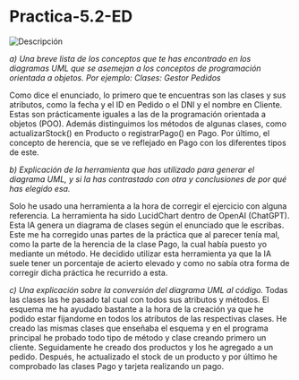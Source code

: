 # Practica-5.2-ED

![Descripción](assets/Practica5.2.png)

*a) Una breve lista de los conceptos que te has encontrado en los diagramas UML que se asemejan a los conceptos de programación orientada a objetos. Por ejemplo: Clases: Gestor Pedidos*

Como dice el enunciado, lo primero que te encuentras son las clases y sus atributos, como la fecha y el ID en Pedido o el DNI y el nombre en Cliente. Estas son prácticamente iguales a las de la programación orientada a objetos (POO).
Además distinguimos los métodos de algunas clases, como actualizarStock() en Producto o registrarPago() en Pago. 
Por último, el concepto de herencia, que se ve reflejado en Pago con los diferentes tipos de este.


*b) Explicación de la herramienta que has utilizado para generar el diagrama UML, y si la has contrastado con otra y conclusiones de por qué has elegido esa.*

Solo he usado una herramienta a la hora de corregir el ejercicio con alguna referencia. La herramienta ha sido LucidChart dentro de OpenAI (ChatGPT). Esta IA genera un diagrama de clases según el enunciado que le escribas. Este me ha corregido unas partes de la práctica que al parecer tenía mal, como la parte de la herencia de la clase Pago, la cual había puesto yo mediante un método. He decidido utilizar esta herramienta ya que la IA suele tener un porcentaje de acierto elevado y como no sabía otra forma de corregir dicha práctica he recurrido a esta.


*c) Una explicación sobre la conversión del diagrama UML al código.*
Todas las clases las he pasado tal cual con todos sus atributos y métodos. El esquema me ha ayudado bastante a la hora de la creación ya que he podido estar fijandome en todos los atributos de las respectivas clases. He creado las mismas clases que enseñaba el esquema y en el programa principal he probado todo tipo de método y clase creando primero un cliente. Seguidamente he creado dos productos y los he agregado a un pedido. Después, he actualizado el stock de un producto y por último he comprobado las clases Pago y tarjeta realizando un pago.
